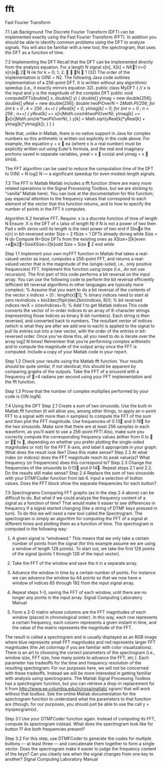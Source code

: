 # fft
Fast Fourier Transform

7.1 Lab Background
The Discrete Fourier Transform (DFT) can be implemented exactly using the Fast Fourier Transform (FFT). 
In addition you should be able to identify common problems using the DFT to analyze signals.
You will also be familiar with a new tool, the spectrogram, that uses the DFT as a function
of time.

7.2 Implementing the DFT
Recall that the DFT can be implemented directly from the analysis equation. For a length
N signal x[n],
X[k] =
NX􀀀1
n=0
x[n]e􀀀j 2
N nk for k = 0; 1; 2;   N 􀀀 1 (32)
The order of the implementation is O(N) = N2. The following Java code outlines implementation
of a 256-point DFT. It is written without any algorithmic speedup (i.e., it exactly
mirrors equation 32).
public class MyDFT
{
// x is the input and y is the magnitude of the complex DFT
public void computeDFT(double[] x, double[] y)
{
double[] yImag = new double[256];
double[] yReal = new double[256];
double twoPiOverN = 2*Math.PI/256;
for (int k = 0 ; k < 256 ; k++)
{
yReal[k] = 0;
yImag[k] = 0;
for (int n = 0 ; n < 256 ; n++)
{
yReal[k] += x[n]*Math.cos(n*k*twoPiOverN);
yImag[k] += 􀀀x[n]*Math.sin(n*k*twoPiOverN);
}
y[k] = Math.sqrt(yReal[k]*yReal[k] + yImag[k]*yImag[k]);
}
}
}

Note that, unlike in Matlab, there is no native support in Java for complex numbers
so this arithmetic is written out explicitly in the code above. For example, the equation
y = x  ea (where x is a real number) must be explicitly written out using Euler’s formula,
and the real and imaginary portions saved in separate variables, yreal = x  cos(a) and
yimag = x  sin(a).

The FFT algorithm can be used to reduce the computation time of the DFT to O(N) =
N log2 N — a significant speedup for even modest length signals.

7.3 The FFT in Matlab
Matlab includes a fft function (there are many more related operations in the Signal Processing
Toolbox, but we are sticking to “vanilla” Matlab here). You can look at the documentation
for this function; pay especial attention to the frequency values that correspond
to each element of the vector that this function returns, and to how to specify the number
of points in the FFT it computes.

Algorithm 6.2 Iterative FFT.
Require: x is a discrete function of time of length N
Ensure: X is the DFT of x (also of length N)
if N is not a power of two then
Pad x with zeros until its length is the next power of two
end if
Shue the x[n] in bit-reversed order
Size = 2 fSize = 1 DFTs already doneg while Size < N do
Compute N=Size DFTs from the existing ones as XSize=2[k]even +e􀀀jk2=SizeXSize=2[k]odd
Size = Size  2
end while

Step 1.1 Implement your own myFFT function in Matlab that takes a real-valued vector as
input, computes a 256-point FFT, and returns a real-valued vector that is the magnitude of
the (single-sided, i.e., only positive frequencies) FFT. Implement this function using loops
(i.e., do not use recursion). The first part of this code performs a bit reversal on the input
array. You can use the following code to perform the bit reversal efficiently (efficient bit
reversal algorithms in other languages are typically more complex):
% Assume that you want to do a bit reversal of the contents of the vector x
indices = [0 : length(x)􀀀1]; % binary indices need to start at zero
revIndices = bin2dec(fliplr(dec2bin(indices, 8))); % bit reversed indices
revX = x(revIndices+1); % Add 1 to get Matlab indices
This code converts the vector of in-order indices to an array of 8-character strings (representing
those indices as binary 8-bit numbers). Each string is then reversed, and converted
back to numbers. The resultant vector of indices (which is what they are after we add one
to each) is applied to the signal to pull its entries out into a new vector, with the order of
the entries in bit-reversed order.
Once you’ve done this, all you need to do is iterate over the array log2 N times! Remember
that you’re performing complex arithmetic and to compute the magnitude of the output array
once the FFT is computed. Include a copy of your Matlab code in your report.

Step 1.2 Check your results using the Matlab fft function. Your results should be quite
similar, if not identical; this should be apparent by comparing graphs of the outputs. Take the
FFT of a sinusoid with a frequency of =4 radians per second using your FFT implementation
and the fft function.

Step 1.3 Prove that the number of complex multiplies performed by your code is O(N logN).

7.4 Using the DFT
Step 2.1 Create a sum of two sinusoids. Use the built-in Matlab fft function (it will allow
you, among other things, to apply an n-point FFT to a signal with more than n samples) to
compute the FFT of the sum and then plot the FFT magnitude. Use frequencies of 0:13
and 0:19 for the two sinusoids. Make sure that there are at least 256 samples in each
waveform, as you’ll want to use a 256-point FFT! Also, make sure you correctly compute
the corresponding frequency values (either from 0 to  or 􀀀 to , depending on whether
you prefer plotting the single-sided magnitudes or not) for the FFT X-axis, and label it
appropriate in your graph. What does the result look like? Does this make sense?
Step 2.2 At what index (or indices) does the FFT magnitude reach its peak value(s)?
What frequency (or frequencies) does this correspond to?
Step 2.3 Change the frequencies of the sinusoids to 0:13 and 0:14. Repeat steps 2.1
and 2.2. Do the results still make sense?
Step 2.4 Replace the sum of two sinusoids with your DTMFCoder function from lab 6.
Input a selection of button values. Does the FFT block show the separate frequencies for
each button?

7.5 Spectrograms
Comparing FFT graphs (as in the step 2.4 above) can be difficult to do. But what if we
could analyze the frequency content of a signal as a function of time? That would make it
easier to see differences in frequency if a signal started changing (like a string of DTMF keys
pressed in turn). To do this we will need a new tool called the Spectrogram. The spectrogram
is simply an algorithm for computing the FFT of a signal at different times and plotting
them as a function of time. The spectrogram is computed in the following way:

1. A given signal is “windowed.” This means that we only take a certain number of points
from the signal (for this example assume we are using a window of length 128 points).
To start out, we take the first 128 points of the signal (points 1 through 128 of the
input vector).

2. Take the FFT of the window and save the it in a separate array.

3. Advance the window in time by a certain number of points. For instance we can
advance the window by 64 points so that we now have a window of indices 65 through
192 from the input signal array.

4. Repeat steps 1–3, saving the FFT of each window, until there are no longer any points
in the input array.
Signal Computing Laboratory Manual

5. Form a 2-D matrix whose columns are the FFT magnitudes of each window (placed
in chronological order). In this way, each row represents a certain frequency, each
column represents a given instant in time, and the value of the matrix represents the
magnitude of the FFT.

The result is called a spectrogram and is usually displayed as an RGB image where
blue represents small FFT magnitudes and red represents larger FFT magnitudes (the Jet
colormap if you are familiar with color visualizations). There is an art to choosing the correct
parameters of the spectrogram (i.e., window size, FFT size, how many points to advance
the FFT, etc.). Each parameter has tradeoffs for the time and frequency resolution of the
resulting spectrogram. For our purposes here, we will not be concerned with these tradeoffs.
Instead we will be more interested in getting familiar with analysis using spectrograms.
The Matlab Signal Processing Toolbox has a spectrogram function, but you can retrieve
a drop-in replacement for it from http://www.ee.columbia.edu/ln/rosa/matlab/
sgram/ that will work without that toolbox. See the online Matlab documentation for the
spectrogram function to understand what the parameters to that function are (though, for
our purposes, you should just be able to use the call y = myspecgram(x).

Step 3.1 Use your DTMFCoder function again. Instead of computing its FFT, compute
its spectrogram instead. What does the spectrogram look like for button 1? Are both
frequencies present?

Step 3.2 For this step, use DTMFCoder to generate the codes for multiple buttons — at
least three — and concatenate them together to form a single vector. Does the spectrogram
make it easier to judge the frequency content of the keys? Can you clearly see when the
signal changes from one key to another?
Signal Computing Laboratory Manual
